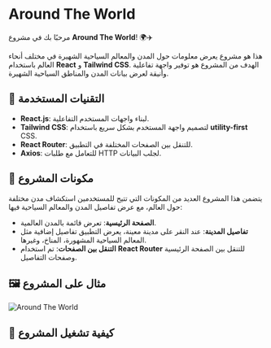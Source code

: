 # Around The World

مرحبًا بك في مشروع **Around The World**! 🌍✈️

هذا هو مشروع يعرض معلومات حول المدن والمعالم السياحية الشهيرة في مختلف أنحاء العالم باستخدام **React** و **Tailwind CSS**. الهدف من المشروع هو توفير واجهة تفاعلية وأنيقة لعرض بيانات المدن والمناطق السياحية الشهيرة.

## 🚀 التقنيات المستخدمة

- **React.js**: لبناء واجهات المستخدم التفاعلية.
- **Tailwind CSS**: لتصميم واجهة المستخدم بشكل سريع باستخدام **utility-first** CSS.
- **React Router**: للتنقل بين الصفحات المختلفة في التطبيق.
- **Axios**: للتعامل مع طلبات HTTP لجلب البيانات.

## 📂 مكونات المشروع

يتضمن هذا المشروع العديد من المكونات التي تتيح للمستخدمين استكشاف مدن مختلفة حول العالم، مع عرض تفاصيل المدن والمعالم السياحية فيها:

- **الصفحة الرئيسية**: تعرض قائمة بالمدن العالمية.
- **تفاصيل المدينة**: عند النقر على مدينة معينة، يعرض التطبيق تفاصيل إضافية مثل المعالم السياحية المشهورة، المناخ، وغيرها.
- **التنقل بين الصفحات**: تم استخدام **React Router** للتنقل بين الصفحة الرئيسية وصفحات التفاصيل.

## 🖼️ مثال على المشروع

![Around The World](./assets/project-screenshot.png)

## 🔧 كيفية تشغيل المشروع

